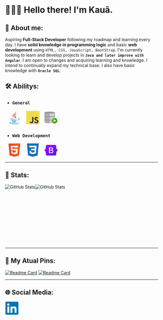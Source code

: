 # 👩🏻‍💻 Hello there! I'm Kauã.

## 🚀 About me: 
Aspiring **Full-Stack Developer** following my roadmap and learning every day. I have **solid knowledge in programming logic** and basic **web development** using ``HTML, CSS, JavaScript, BootStrap``. I'm currently looking to learn and develop projects in **``Java and later improve with Angular``**. I am open to changes and acquiring learning and knowledge. I intend to continually expand my technical base. I also have basic knowledge with **``Oracle SQL``**.


## 🛠️ Abilitys: 
  - ### ``General``
&nbsp;&nbsp;<img
  src="https://github.com/devicons/devicon/blob/master/icons/java/java-original.svg"
  alt="Java_logo"
  width="45"
/>&nbsp;&nbsp;&nbsp;
<img 
  src="https://github.com/devicons/devicon/blob/master/icons/javascript/javascript-original.svg"
  alt="JavaScript_logo"
  width="45"
/>&nbsp;&nbsp;&nbsp;
<img 
  src="https://github.com/devicons/devicon/blob/master/icons/sqldeveloper/sqldeveloper-original.svg"
  alt="SQL_logo"
  width="45"
/>&nbsp;&nbsp;&nbsp;

  - ### ``Web Development``
&nbsp;&nbsp;<img 
  src="https://github.com/devicons/devicon/blob/master/icons/html5/html5-original.svg"
  alt="HTML_logo"
  width="45"
/>&nbsp;&nbsp;&nbsp;
<img 
  src="https://github.com/devicons/devicon/blob/master/icons/css3/css3-plain.svg"
  alt="CSS_logo"
  width="45"
/>&nbsp;&nbsp;&nbsp;
<img 
  src="https://github.com/devicons/devicon/blob/master/icons/bootstrap/bootstrap-original.svg"
  alt="BootStrap_logo"
  width="45"
/>&nbsp;&nbsp;&nbsp;

--- 

## 🤖 Stats:

<img 
  align="left"
  alt="GitHub Stats"
  height="195"
  src="https://github-readme-stats.vercel.app/api?username=kauanzin222&show_icons=true&theme=react"
/>

<img 
  align="left"
  alt="GitHub Stats"
  height="195"
  src="https://github-readme-stats.vercel.app/api/top-langs/?username=kauanzin222&theme=react"
/>
<br clear="left"/>


---

## 📌 My Atual Pins:
[![Readme Card](https://github-readme-stats.vercel.app/api/pin/?username=kauanzin222&repo=bootcamp-devjr-projectmenu-bootstrap&theme=react)](https://github.com/kauanzin222/bootcamp-devjr-projectmenu-bootstrap.git) [![Readme Card](https://github-readme-stats.vercel.app/api/pin/?username=kauanzin222&repo=GISA-Projeto&theme=react)](https://github.com/kauanzin222/GISA-Projeto.git)

---

## 🌐 Social Media:
<a href="https://www.linkedin.com/in/kauã-cardoso-25259b2b3">
<img 
  src="https://github.com/devicons/devicon/blob/master/icons/linkedin/linkedin-original.svg"
  alt="LinkedIn_logo"
  height="45"
  width="45"
/>
</a>


